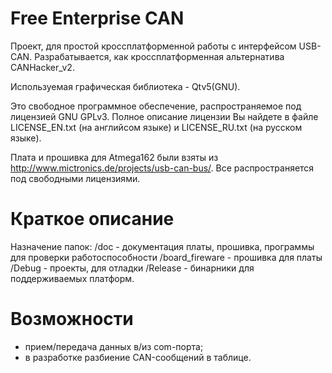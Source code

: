 # Free Enterprise CAN

Проект, для простой кроссплатформенной работы с интерфейсом USB-CAN. Разрабатывается, как кроссплатформенная альтернатива CANHacker_v2.

Используемая графическая библиотека - Qtv5(GNU).

Это свободное программное обеспечение, распространяемое под лицензией GNU GPLv3. Полное описание лицензии Вы найдете в файле LICENSE_EN.txt (на английсом языке) и LICENSE_RU.txt (на русском языке).

Плата и прошивка для Atmega162 были взяты из http://www.mictronics.de/projects/usb-can-bus/. Все распространяется под свободными лицензиями.

# Краткое описание

Назначение папок:
 /doc - документация платы, прошивка, программы для проверки работоспособности
 /board_fireware - прошивка для платы
 /Debug - проекты, для отладки
 /Release - бинарники для поддерживаемых платформ. 

# Возможности

- прием/передача данных в/из com-порта;
- в разработке разбиение CAN-сообщений в таблице.
